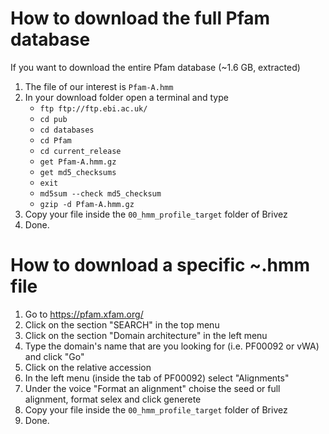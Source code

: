 # How to download the full Pfam database
If you want to download the entire Pfam database (~1.6 GB, extracted)
1) The file of our interest is `Pfam-A.hmm`
2) In your download folder open a terminal and type
   - `ftp ftp://ftp.ebi.ac.uk/`
   - `cd pub`
   - `cd databases`
   - `cd Pfam`
   - `cd current_release`
   - `get Pfam-A.hmm.gz`
   - `get md5_checksums`
   - `exit`
   - `md5sum --check md5_checksum`
   - `gzip -d Pfam-A.hmm.gz`
3) Copy your file inside the `00_hmm_profile_target` folder of Brivez
4) Done. 


# How to download a specific ~.hmm file
1) Go to https://pfam.xfam.org/
2) Click on the section "SEARCH" in the top menu
3) Click on the section "Domain architecture" in the left menu
4) Type the domain's name that are you looking for (i.e. PF00092 or vWA) and click "Go"
5) Click on the relative accession
6) In the left menu (inside the tab of PF00092) select "Alignments"
7) Under the voice "Format an alignment" choise the seed or full alignment, format selex and click generete 
8) Copy your file inside the `00_hmm_profile_target` folder of Brivez
9) Done. 
